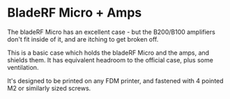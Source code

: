 # BladeRF Micro + Amps

The bladeRF Micro has an excellent case - but the B200/B100 amplifiers don't fit inside of it, and are itching to get broken off.

This is a basic case which holds the bladeRF Micro and the amps, and shields them.  It has equivalent headroom to the official case, plus some ventilation.

It's designed to be printed on any FDM printer, and fastened with 4 pointed M2 or similarly sized screws.

